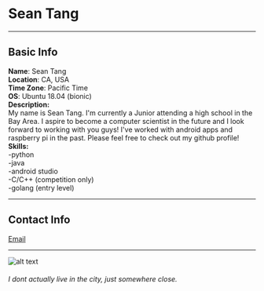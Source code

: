 # Sean Tang
___
## Basic Info
**Name**: Sean Tang  
**Location**: CA, USA  
**Time Zone**: Pacific Time  
**OS**: Ubuntu 18.04 (bionic)  
**Description:**  
My name is Sean Tang. I'm currently a Junior attending a high school in the Bay Area. I aspire to become a computer scientist in the future and I look forward to working with you guys! I've worked with android apps and raspberry pi in the past. Please feel free to check out my github profile!  
**Skills:**  
-python  
-java  
-android studio  
-C/C++ (competition only)  
-golang (entry level)  
___
## Contact Info
[Email](mailto:seantang001@gmail.com)  
___
![alt text](https://blog.bayareametro.gov/sites/bam/files/styles/large/public/featured/housingsf_1.jpg?itok=tywqxbGS)  
###### I dont actually live in the city, just somewhere close.
